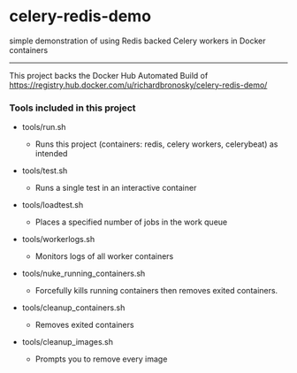 # celery-redis-demo
simple demonstration of using Redis backed Celery workers in Docker containers

--------

This project backs the Docker Hub Automated Build of <https://registry.hub.docker.com/u/richardbronosky/celery-redis-demo/>


### Tools included in this project

 - tools/run.sh
   - Runs this project (containers: redis, celery workers, celerybeat) as intended

 - tools/test.sh
   - Runs a single test in an interactive container

 - tools/loadtest.sh
   - Places a specified number of jobs in the work queue

 - tools/workerlogs.sh
   - Monitors logs of all worker containers

 - tools/nuke_running_containers.sh
   - Forcefully kills running containers then removes exited containers.

 - tools/cleanup_containers.sh
   - Removes exited containers

 - tools/cleanup_images.sh
   - Prompts you to remove every image
